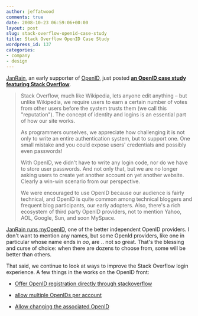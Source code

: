 ```yaml
---
author: jeffatwood
comments: true
date: 2008-10-23 06:59:06+00:00
layout: post
slug: stack-overflow-openid-case-study
title: Stack Overflow OpenID Case Study
wordpress_id: 137
categories:
- company
- design
---
```



[JanRain](http://www.janrain.com), an early supporter of [OpenID](http://en.wikipedia.org/wiki/OpenID), just posted **[an OpenID case study featuring Stack Overflow](http://www.janrain.com/openid/casestudy-stackoverflow)**.





<blockquote>
Stack Overflow, much like Wikipedia, lets anyone edit anything – but unlike Wikipedia, we require users to earn a certain number of votes from other users before the system trusts them (we call this "reputation"). The concept of identity and logins is an essential part of how our site works.

> 
> 
As programmers ourselves, we appreciate how challenging it is not only to write an entire authentication system, but to support one.  One small mistake and you could expose users' credentials and possibly even passwords!

> 
> 
With OpenID, we didn't have to write any login code, nor do we have to store user passwords. And not only that, but we are no longer asking users to create yet another account on yet another website. Clearly a win-win scenario from our perspective.

> 
> 
We were encouraged to use OpenID because our audience is fairly technical, and OpenID is quite common among technical bloggers and frequent blog participants, our early adopters. Also, there's a rich ecosystem of third party OpenID providers, not to mention Yahoo, AOL, Google, Sun, and soon MySpace.
</blockquote>





[JanRain runs myOpenID](http://www.janrain.com/products/myopenid), one of the better independent OpenID providers. I don't want to mention any names, but some OpenId providers, like one in particular whose name ends in _oo_, are .. not so great. That's the blessing and curse of choice: when there are dozens to choose from, some will be better than others.



That said, we continue to look at ways to improve the Stack Overflow login experience. A few things in the works on the OpenID front:







  * [Offer OpenID registration directly through stackoverflow](http://stackoverflow.uservoice.com/pages/general/suggestions/34450)

  * [allow multiple OpenIDs per account](http://stackoverflow.uservoice.com/pages/general/suggestions/24709)

  * [Allow changing the associated OpenID](http://stackoverflow.uservoice.com/pages/general/suggestions/16685)


